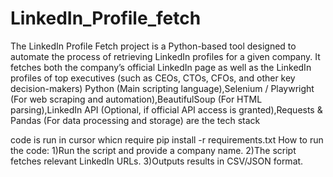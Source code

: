 # LinkedIn_Profile_fetch
The LinkedIn Profile Fetch project is a Python-based tool designed to automate the process of retrieving LinkedIn profiles for a given company. It fetches both the company’s official LinkedIn page as well as the LinkedIn profiles of top executives (such as CEOs, CTOs, CFOs, and other key decision-makers)
Python (Main scripting language),Selenium / Playwright (For web scraping and automation),BeautifulSoup (For HTML parsing),LinkedIn API (Optional, if official API access is granted),Requests & Pandas (For data processing and storage) are the tech stack

code is run in cursor whicn require pip install -r requirements.txt
How to run the code:
1)Run the script and provide a company name.
2)The script fetches relevant LinkedIn URLs.
3)Outputs results in CSV/JSON format.
